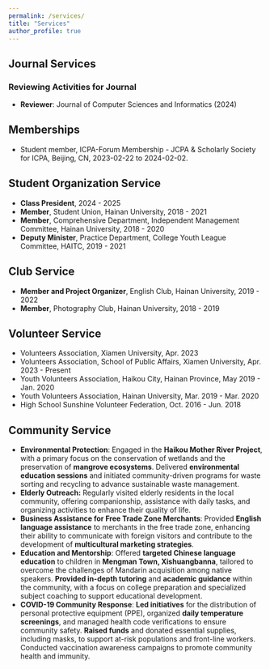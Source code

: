 ```yaml
---
permalink: /services/
title: "Services"
author_profile: true
---
```

## Journal Services
### Reviewing Activities for Journal
- **Reviewer**: Journal of Computer Sciences and Informatics (2024)

## Memberships
- Student member, ICPA-Forum Membership - JCPA & Scholarly Society for ICPA, Beijing, CN, 2023-02-22 to 2024-02-02.

## Student Organization Service
- **Class President**, 2024 - 2025
- **Member**, Student Union, Hainan University, 2018 - 2021
- **Member**, Comprehensive Department, Independent Management Committee, Hainan University, 2018 - 2020
- **Deputy Minister**, Practice Department, College Youth League Committee, HAITC, 2019 - 2021

## Club Service
- **Member and Project Organizer**, English Club, Hainan University, 2019 - 2022
- **Member**, Photography Club, Hainan University, 2018 - 2019

## Volunteer Service
- Volunteers Association, Xiamen University, Apr. 2023
- Volunteers Association, School of Public Affairs, Xiamen University, Apr. 2023 - Present
- Youth Volunteers Association, Haikou City, Hainan Province, May 2019 - Jan. 2020
- Youth Volunteers Association, Hainan University, Mar. 2019 - Mar. 2020
- High School Sunshine Volunteer Federation, Oct. 2016 - Jun. 2018

## Community Service
- **Environmental Protection**: Engaged in the **Haikou Mother River Project**, with a primary focus on the conservation of wetlands and the preservation of **mangrove ecosystems**. Delivered **environmental education sessions** and initiated community-driven programs for waste sorting and recycling to advance sustainable waste management.
- **Elderly Outreach:** Regularly visited elderly residents in the local community, offering companionship, assistance with daily tasks, and organizing activities to enhance their quality of life.
- **Business Assistance for Free Trade Zone Merchants**: Provided **English language assistance** to merchants in the free trade zone, enhancing their ability to communicate with foreign visitors and contribute to the development of **multicultural marketing strategies**.
- **Education and Mentorship**: Offered **targeted Chinese language education** to children in **Mengman Town, Xishuangbanna**, tailored to overcome the challenges of Mandarin acquisition among native speakers. **Provided in-depth tutoring** and **academic guidance** within the community, with a focus on college preparation and specialized subject coaching to support educational development.
- **COVID-19 Community Response**: **Led initiatives** for the distribution of personal protective equipment (PPE), organized **daily temperature screenings**, and managed health code verifications to ensure community safety. **Raised funds** and donated essential supplies, including masks, to support at-risk populations and front-line workers. Conducted vaccination awareness campaigns to promote community health and immunity.
